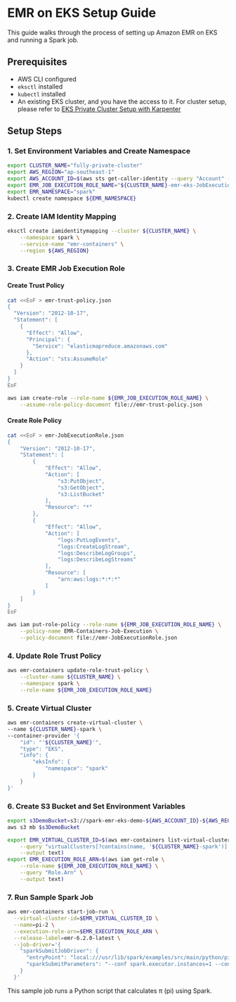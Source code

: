 # EMR on EKS Setup Guide

This guide walks through the process of setting up Amazon EMR on EKS and running a Spark job.

## Prerequisites
- AWS CLI configured
- `eksctl` installed
- `kubectl` installed
- An existing EKS cluster, and you have the access to it. For cluster setup, please refer to [EKS Private Cluster Setup with Karpenter](README.md)

## Setup Steps

### 1. Set Environment Variables and Create Namespace
```bash
export CLUSTER_NAME="fully-private-cluster"
export AWS_REGION="ap-southeast-1"
export AWS_ACCOUNT_ID=$(aws sts get-caller-identity --query "Account" --output text)
export EMR_JOB_EXECUTION_ROLE_NAME="${CLUSTER_NAME}-emr-eks-JobExecutionRole"
export EMR_NAMESPACE="spark"
kubectl create namespace ${EMR_NAMESPACE}
```

### 2. Create IAM Identity Mapping
```bash
eksctl create iamidentitymapping --cluster ${CLUSTER_NAME} \
    --namespace spark \
    --service-name "emr-containers" \
    --region ${AWS_REGION}
```

### 3. Create EMR Job Execution Role

#### Create Trust Policy
```bash
cat <<EoF > emr-trust-policy.json
{
  "Version": "2012-10-17",
  "Statement": [
    {
      "Effect": "Allow",
      "Principal": {
        "Service": "elasticmapreduce.amazonaws.com"
      },
      "Action": "sts:AssumeRole"
    }
  ]
}
EoF

aws iam create-role --role-name ${EMR_JOB_EXECUTION_ROLE_NAME} \
    --assume-role-policy-document file://emr-trust-policy.json
```

#### Create Role Policy
```bash
cat <<EoF > emr-JobExecutionRole.json
{
    "Version": "2012-10-17",
    "Statement": [
        {
            "Effect": "Allow",
            "Action": [
                "s3:PutObject",
                "s3:GetObject",
                "s3:ListBucket"
            ],
            "Resource": "*"
        },
        {
            "Effect": "Allow",
            "Action": [
                "logs:PutLogEvents",
                "logs:CreateLogStream",
                "logs:DescribeLogGroups",
                "logs:DescribeLogStreams"
            ],
            "Resource": [
                "arn:aws:logs:*:*:*"
            ]
        }
    ]
}  
EoF

aws iam put-role-policy --role-name ${EMR_JOB_EXECUTION_ROLE_NAME} \
    --policy-name EMR-Containers-Job-Execution \
    --policy-document file://emr-JobExecutionRole.json
```

### 4. Update Role Trust Policy
```bash
aws emr-containers update-role-trust-policy \
    --cluster-name ${CLUSTER_NAME} \
    --namespace spark \
    --role-name ${EMR_JOB_EXECUTION_ROLE_NAME}
```

### 5. Create Virtual Cluster
```bash
aws emr-containers create-virtual-cluster \
--name ${CLUSTER_NAME}-spark \
--container-provider '{
    "id": "'${CLUSTER_NAME}'",
    "type": "EKS",
    "info": {
        "eksInfo": {
            "namespace": "spark"
        }
    }
}'
```

### 6. Create S3 Bucket and Set Environment Variables
```bash
export s3DemoBucket=s3://spark-emr-eks-demo-${AWS_ACCOUNT_ID}-${AWS_REGION}
aws s3 mb $s3DemoBucket

export EMR_VIRTUAL_CLUSTER_ID=$(aws emr-containers list-virtual-clusters \
    --query "virtualClusters[?contains(name, '${CLUSTER_NAME}-spark')].id" \
    --output text)
export EMR_EXECUTION_ROLE_ARN=$(aws iam get-role \
    --role-name ${EMR_JOB_EXECUTION_ROLE_NAME} \
    --query "Role.Arn" \
    --output text)
```

### 7. Run Sample Spark Job
```bash
aws emr-containers start-job-run \
  --virtual-cluster-id=$EMR_VIRTUAL_CLUSTER_ID \
  --name=pi-2 \
  --execution-role-arn=$EMR_EXECUTION_ROLE_ARN \
  --release-label=emr-6.2.0-latest \
  --job-driver='{
    "sparkSubmitJobDriver": {
      "entryPoint": "local:///usr/lib/spark/examples/src/main/python/pi.py",
      "sparkSubmitParameters": "--conf spark.executor.instances=1 --conf spark.executor.memory=2G --conf spark.executor.cores=1 --conf spark.driver.cores=1"
    }
  }'
```

This sample job runs a Python script that calculates π (pi) using Spark.

